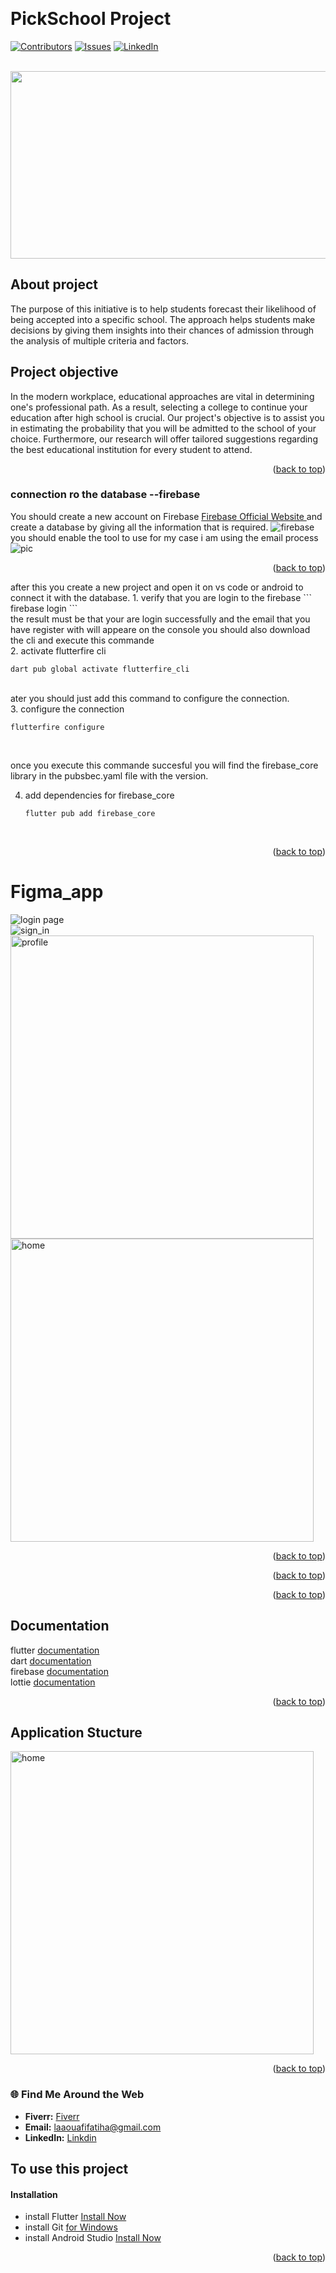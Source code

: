 <a name="readme-top"></a>
<br>
# PickSchool Project 
[![Contributors][contributors-shield]][contributors-url]
[![Issues][issues-shield]][issues-url]
[![LinkedIn][linkedin-shield]][linkedin-url] 

<br>
<img src="https://media.istockphoto.com/id/1372327639/vector/business-decision-making-career-path-work-direction-or-choose-the-right-way-to-success.jpg?s=612x612&w=0&k=20&c=1PfTTOp6MT3AAo3GxPM95jykFghCzOYs_zywH_GwiE0=" width="1000" height="300">


<br>

 ## About project


The purpose of this initiative is to help students forecast their likelihood of being accepted into a specific school. The approach helps students make decisions by giving them insights into their chances of admission through the analysis of multiple criteria and factors. 

## Project objective
In the modern workplace, educational approaches are vital in determining one's professional path. As a result, selecting a college to continue your education after high school is crucial. Our project's objective is to assist you in estimating the probability that you will be admitted to the school of your choice. Furthermore, our research will offer tailored suggestions regarding the best educational institution for every student to attend.

<p align="right">(<a href="#readme-top">back to top</a>)</p>

### connection ro the database --firebase 
You should create a new account on Firebase <a href="https://firebase.google.com/"> Firebase Official Website  </a>and create a database by giving all the information that is required.
<img src="assets/image/db1.png" alt="firebase">
you should enable the tool to use for my case i am using the email process
<img src="image/db2.png" alt="pic"> <br>
<p align="right">(<a href="#readme-top">back to top</a>)</p>
after this you create a new project and open it on vs code or android to connect it with the database.
1. verify that you are login to the firebase
   ```
   firebase login
   ```
 
<br>
the result must be that your are login successfully and the email that you have register with will appeare on the console
you should also download the cli  and execute this commande  <br>
   2. activate flutterfire cli  
   
   ```
   dart pub global activate flutterfire_cli
   ```
 <br> 
ater you should just add this command to configure the connection. <br>
3. configure the connection  

   ```
   flutterfire configure
   ``` 

<br>

once you execute this commande  succesful you will find the  firebase_core library in the pubsbec.yaml file with the version.

4. add dependencies for firebase_core  
   ```
   flutter pub add firebase_core
   ``` 
 <br>
 <p align="right">(<a href="#readme-top">back to top</a>)</p>

#  Figma_app
<img src="image\login_page.png" title="login page"> <br>
<img src="image/sign_in .png" title="sign_in"> <br>
 <img src="image/profile.png" title="profile" height="485"> <br>
 <img src="image/home.png" title="home" height="485"> <br>
 
<p align="right">(<a href="#readme-top">back to top</a>)</p>
<p align="right">(<a href="#readme-top">back to top</a>)</p>
<p align="right">(<a href="#readme-top">back to top</a>)</p>

## Documentation 
flutter <a href="https://docs.flutter.dev/"> documentation </a> <br>
dart <a href="https://dart.dev/guides"> documentation </a> <br>
firebase <a href="https://docs.flutter.dev/data-and-backend/firebase"> documentation </a> <br>
lottie <a href="https://pub.dev/packages/lottie"> documentation </a> <br>

<p align="right">(<a href="#readme-top">back to top</a>)</p>

## Application Stucture 
 <img src="image/useCase.png" title="home" height="485"> <br>
 
 <p align="right">(<a href="#readme-top">back to top</a>)</p>



### 🌐 Find Me Around the Web 
- **Fiverr:** <a href="https://fr.fiverr.com/fatiha_laa?up_rollout=true"> Fiverr</a>
- **Email:** <a href="laaouafifatiha@gmail.com"> laaouafifatiha@gmail.com </a>
- **LinkedIn:** <a href="https://www.linkedin.com/in/fatiha-laaouafi-4227252ba/"> Linkdin </a>

## To use this project 

#### Installation
- install Flutter <a href = "https://docs.flutter.dev/get-started/install"> Install Now</a>
- install Git  <a href = "https://gitforwindows.org/">  for Windows </a>
- install Android Studio <a href = "https://developer.android.com/studio/install#windows"> Install Now</a>
<p align="right">(<a href="#readme-top">back to top</a>)</p>



<!-- MARKDOWN LINKS & IMAGES -->

[linkedin-shield]: https://img.shields.io/badge/-LinkedIn-black.svg?style=for-the-badge&logo=linkedin&colorB=555
[linkedin-url]:https://www.linkedin.com/in/fatiha-laaouafi-4227252ba/
[issues-url]: https://github.com/fatiha-laaouafi/PATFT/issues
[issues-shield]: https://img.shields.io/github/issues/othneildrew/Best-README-Template.svg?style=for-the-badge

[contributors-shield]: https://img.shields.io/github/contributors/othneildrew/Best-README-Template.svg?style=for-the-badge
[contributors-url]: https://github.com/LAAOUAFIFATIHA/PickSchool_Flutter_project/blob/main/CONTRIBUTING.md

